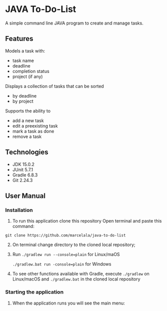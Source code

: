 # **JAVA To-Do-List**

A simple command line JAVA program to create and manage tasks.

## Features

Models a task with:
- task name
- deadline
- completion status
- project (if any)
  
Displays a collection of tasks that can be sorted
- by deadline
- by project
    
Supports the ability to
- add a new task
- edit a preexisting task
- mark a task as done
- remove a task



## Technologies

- JDK 15.0.2
- JUnit 5.7.1
- Gradle 6.8.3
- Git 2.24.3

## User Manual

### **Installation**

1. To run this application clone this repository 
        Open terminal and paste this command:
       
``git clone https://github.com/marcelala/java-to-do-list``
   

2. On terminal change directory to the cloned local repository;


3. Run
    `./gradlew run --console=plain` for Linux/maOS
   
    `./gradlew.bat run -console=plain` for Windows
   

4. To see other functions available with Gradle, execute 
   `./gradlew` on Linux/macOS and `./gradlew.bat` in the cloned local repository


### **Starting the application**


1. When the application runs you will see the main menu: